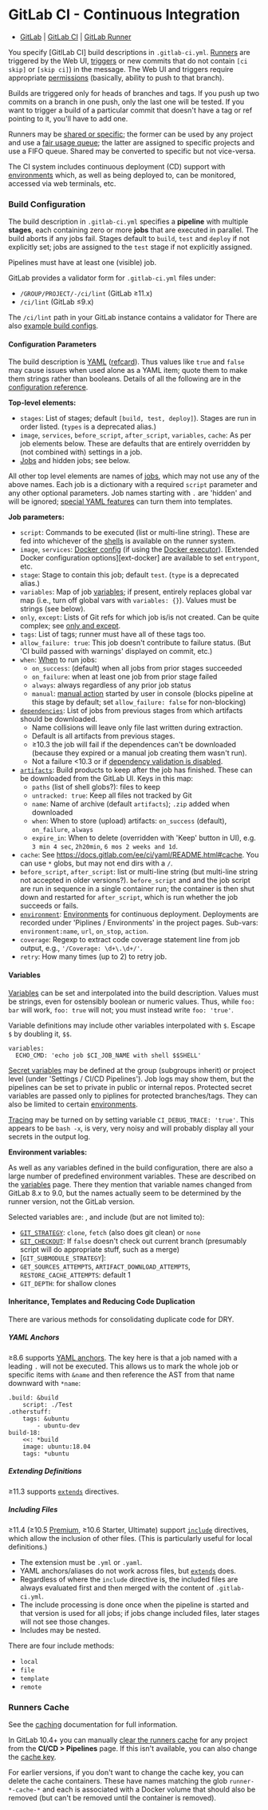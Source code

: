GitLab CI - Continuous Integration
==================================

* [GitLab](gitlab.md) | [GitLab CI](gitlab-ci.md)
  | [GitLab Runner](gitlab-runner.md)

You specify [GitlLab CI] build descriptions in `.gitlab-ci.yml`.
[Runners](gitlab-runner.md) are triggered by the Web UI, [triggers] or
new commits that do not contain `[ci skip]` or `[skip ci]`) in the
message. The Web UI and triggers require appropriate [permissions]
(basically, ability to push to that branch).

Builds are triggered only for heads of branches and tags. If you push
up two commits on a branch in one push, only the last one will be
tested. If you want to trigger a build of a particular commit that
doesn't have a tag or ref pointing to it, you'll have to add one.

Runners may be [shared or specific]; the former can be used by any
project and use a [fair usage queue]; the latter are assigned to
specific projects and use a FIFO queue. Shared may be converted
to specific but not vice-versa.

The CI system includes continuous deployment (CD) support with
[environments] which, as well as being deployed to, can be monitored,
accessed via web terminals, etc.

### Build Configuration

The build description in `.gitlab-ci.yml` specifies a __pipeline__
with multiple __stages__, each containing zero or more __jobs__ that
are executed in parallel. The build aborts if any jobs fail. Stages
default to `build`, `test` and `deploy` if not explicitly set; jobs
are assigned to the `test` stage if not explicitly assigned.

Pipelines must have at least one (visible) job.

GitLab provides a validator form for `.gitlab-ci.yml` files under:
- `/GROUP/PROJECT/-/ci/lint` (GitLab ≥11.x)
- `/ci/lint` (GitLab ≤9.x)

The `/ci/lint` path in your GitLab instance contains a validator for
There are also [example build configs].

#### Configuration Parameters

The build description is [YAML][] ([refcard]). Thus values like `true`
and `false` may cause issues when used alone as a YAML item; quote
them to make them strings rather than booleans. Details of all
the following are in the [configuration reference].

__Top-level elements:__

* `stages`: List of stages; default `[build, test, deploy]`).
  Stages are run in order listed. (`types` is a deprecated alias.)
* `image`, `services`, `before_script`, `after_script`, `variables`,
  `cache`: As per job elements below. These are defaults that are
  entirely overridden by (not combined with) settings in a job.
* [Jobs] and hidden jobs; see below.

All other top level elements are names of [jobs], which may not use
any of the above names. Each job is a dictionary with a required
`script` parameter and any other optional parameters. Job names
starting with `.` are 'hidden' and will be ignored; [special YAML
features] can turn them into templates.

__Job parameters:__

* `script`: Commands to be executed (list or multi-line string). These
  are fed into whichever of the [shells] is available on the runner system.
* `image`, `services`: [Docker config][] (if using the [Docker executor]).
  [Extended Docker configuration options][ext-docker] are available to set
  `entrypont`, etc.
* `stage`: Stage to contain this job; default `test`.
  (`type` is a deprecated alias.)
* `variables`: Map of job [variables]; if present, entirely replaces
   global var map (i.e., turn off global vars with `variables: {}`).
   Values must be strings (see below).
* `only`, `except`: Lists of Git refs for which job is/is not created.
  Can be quite complex; see [only and except].
* `tags`: List of tags; runner must have all of these tags too.
* `allow_failure: true`: This job doesn't contribute to failure status.
  (But 'CI build passed with warnings' displayed on commit, etc.)
* `when`: [When] to run jobs:
  - `on_success`: (default) when all jobs from prior stages succeeded
  - `on_failure`: when at least one job from prior stage failed
  - `always`: always regardless of any prior job status
  - `manual`: [manual action] started by user in console (blocks pipeline at
    this stage by default; set `allow_failure: false` for non-blocking)
* [`dependencies`]: List of jobs from previous stages from which artifacts
  should be downloaded.
  - Name collisions will leave only file last written during extraction.
  - Default is all artifacts from previous stages.
  - ≥10.3 the job will fail if the dependences can't be downloaded
    (because they expired or a manual job creating them wasn't run).
  - Not a failure <10.3 or if [dependency validation is disabled][depval].
* [`artifacts`]: Build products to keep after the job has finished.
  These can be downloaded from the GitLab UI. Keys in this map:
  - `paths` (list of shell globs?): files to keep
  - `untracked: true`: Keep all files not tracked by Git
  - `name`: Name of archive (default `artifacts`); `.zip` added when downloaded
  - `when`: When to store (upload) artifacts:
    `on_success` (default), `on_failure`, `always`
  - `expire_in`: When to delete (overridden with 'Keep' button in UI), e.g.
    `3 min 4 sec`, `2h20min`, `6 mos 2 weeks and 1d`.
* `cache`: See <https://docs.gitlab.com/ee/ci/yaml/README.html#cache>.
  You can use `*` globs, but may not end dirs with a `/`.
* `before_script`, `after_script`: list or multi-line string (but
  multi-line string not accepted in older versions?). `before_script` and
  and the job script are run in sequence in a single container run; the
  container is then shut down and restarted for `after_script`, which is
  run whether the job succeeds or fails.
* [`environment`]: [Environments] for continuous deployment. Deployments are
  recorded under 'Piplines / Environments' in the project pages.
  Sub-vars: `environment:name`, `url`, `on_stop`, `action`.
* `coverage`: Regexp to extract code coverage statement line from job
   output, e.g., `'/Coverage: \d+\.\d+/'`.
* `retry`: How many times (up to 2) to retry job.

#### Variables

[Variables] can be set and interpolated into the build description.
Values must be strings, even for ostensibly boolean or numeric values.
Thus, while `foo: bar` will work, `foo: true` will not; you must
instead write `foo: 'true'`.

Variable definitions may include other variables interpolated with `$`.
Escape `$` by doubling it, `$$`.

    variables:
      ECHO_CMD: 'echo job $CI_JOB_NAME with shell $$SHELL'

[Secret variables] may be defined at the group (subgroups inherit) or
project level (under 'Settings / CI/CD Pipelines'). Job logs may show
them, but the pipelines can be set to private in public or internal
repos. Protected secret variables are passed only to piplines for
protected branches/tags. They can also be limited to certain [environments].

[Tracing] may be turned on by setting variable `CI_DEBUG_TRACE:
'true'`. This appears to be `bash -x`, is very, very noisy and will
probably display all your secrets in the output log.

__Environment variables:__

As well as any variables defined in the build configuration, there are
also a large number of predefined environment variables. These are
described on the [variables] page. There they mention that variable
names changed from GitLab 8.x to 9.0, but the names actually seem to
be determined by the runner version, not the GitLab version.

Selected variables are: , and include (but are not limited to):

* [`GIT_STRATEGY`]: `clone`, `fetch` (also does git clean) or `none`
* [`GIT_CHECKOUT`]: If `false` doesn't check out current branch
  (presumably script will do appropriate stuff, such as a merge)
* [`GIT_SUBMODULE_STRATEGY`]:
* `GET_SOURCES_ATTEMPTS`, `ARTIFACT_DOWNLOAD_ATTEMPTS`,
  `RESTORE_CACHE_ATTEMPTS`: default 1
* `GIT_DEPTH`: for shallow clones

#### Inheritance, Templates and Reducing Code Duplication

There are various methods for consolidating duplicate code for DRY.

##### YAML Anchors

≥8.6 supports [YAML anchors][yaml-anchors]. The key here is that a job
named with a leading `.` will not be executed. This allows us to
mark the whole job or specific items with `&name` and then reference
the AST from that name downward with `*name`:

    .build: &build
        script: ./Test
    .otherstuff:
        tags: &ubuntu
            - ubuntu-dev
    build-18:
        <<: *build
        image: ubuntu:18.04
        tags: *ubuntu

##### Extending Definitions

≥11.3 supports [`extends`] directives.

##### Including Files

≥11.4 (≥10.5 [Premium][pricing], ≥10.6 Starter, Ultimate) support
[`include`] directives, which allow the inclusion of other files.
(This is particularly useful for local definitions.)
- The extension must be `.yml` or `.yaml`.
- YAML anchors/aliases do not work across files, but [`extends`] does.
- Regardless of where the `include` directive is, the included files
  are always evaluated first and then merged with the content of
  `.gitlab-ci.yml`.
- The include processing is done once when the pipeline is started and
  that version is used for all jobs; if jobs change included files,
  later stages will not see those changes.
- Includes may be nested.

There are four include methods:
- `local`
- `file`
- `template`
- `remote`

### Runners Cache

See the [caching] documentation for full information.

In GitLab 10.4+ you can manually [clear the runners
cache][clear-cache] for any project from the __CI/CD > Pipelines__
page. If this isn't available, you can also change the [cache key].

For earlier versions, if you don't want to change the cache key, you
can delete the cache containers. These have names matching the glob
`runner-*-cache-*` and each is associated with a Docker volume that
should also be removed (but can't be removed until the container is
removed).



<!-------------------------------------------------------------------->
[Docker config]: https://docs.gitlab.com/ee/ci/docker/using_docker_images.html
[Docker executor]: https://docs.gitlab.com/runner/executors/docker.html
[Environments]: https://docs.gitlab.com/ee/ci/environments.html
[GitLab CI]: https://docs.gitlab.com/ee/ci/README.html
[GitLab]: https://gitlab.com
[When]: https://docs.gitlab.com/ee/ci/yaml/README.html#when
[YAML]: https://en.wikipedia.org/wiki/YAML#Syntax
[`GIT_CHECKOUT`]: https://docs.gitlab.com/ee/ci/yaml/README.html#git-checkout
[`GIT_STRATEGY`]: https://docs.gitlab.com/ee/ci/yaml/README.html#git-strategy
[`artifacts`]: https://docs.gitlab.com/ee/ci/yaml/README.html#artifacts
[`dependencies`]: https://docs.gitlab.com/ee/ci/yaml/README.html#dependencies
[`environment`]: https://docs.gitlab.com/ee/ci/yaml/README.html#environment
[`extends`]: https://docs.gitlab.com/ee/ci/yaml/#extends
[`include`]: https://docs.gitlab.com/ee/ci/yaml/#include
[cache key]: https://docs.gitlab.com/ce/ci/yaml/README.html#cache-key
[caching]: https://docs.gitlab.com/ce/ci/caching/
[clear-cache]: https://docs.gitlab.com/ce/ci/runners/README.html#manually-clearing-the-runners-cache
[configuration reference]: https://docs.gitlab.com/ee/ci/yaml/README.html
[depval]: https://docs.gitlab.com/ee/administration/job_artifacts.html#validation-for-dependencies
[example build configs]: https://docs.gitlab.com/ee/ci/examples/README.html
[extended-docker]: https://docs.gitlab.com/ce/ci/docker/using_docker_images.html#extended-docker-configuration-options
[fair usage queue]: https://docs.gitlab.com/ee/ci/runners/README.html#how-shared-runners-pick-jobs
[install]: https://about.gitlab.com/installation/
[jobs]: https://docs.gitlab.com/ee/ci/yaml/README.html#jobs
[manual action]: https://docs.gitlab.com/ee/ci/yaml/README.html#manual-actions
[only and except]: https://docs.gitlab.com/ee/ci/yaml/README.html#only-and-except-simplified
[permissions]: https://docs.gitlab.com/ee/user/project/new_ci_build_permissions_model.html
[pricing]: https://about.gitlab.com/pricing/
[refcard]: http://yaml.org/refcard.html
[secret variables]: https://docs.gitlab.com/ee/ci/variables/README.html#secret-variables
[shared or specific]: https://docs.gitlab.com/ee/ci/runners/README.html#shared-vs-specific-runners
[shells]: https://docs.gitlab.com/runner/shells/README.html
[special YAML features]: https://docs.gitlab.com/ee/ci/yaml/README.html#special-yaml-features
[tracing]: https://docs.gitlab.com/ee/ci/variables/README.html#debug-tracing
[triggers]: https://docs.gitlab.com/ee/ci/triggers/README.html
[variables]: https://docs.gitlab.com/ee/ci/variables/README.html
[yaml-anchors]: https://docs.gitlab.com/ee/ci/yaml/#anchors
